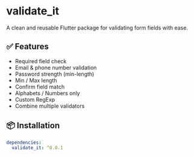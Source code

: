 # validate_it

A clean and reusable Flutter package for validating form fields with ease.

## ✅ Features

- Required field check
- Email & phone number validation
- Password strength (min-length)
- Min / Max length
- Confirm field match
- Alphabets / Numbers only
- Custom RegExp
- Combine multiple validators

## 📦 Installation

```yaml
dependencies:
  validate_it: ^0.0.1
